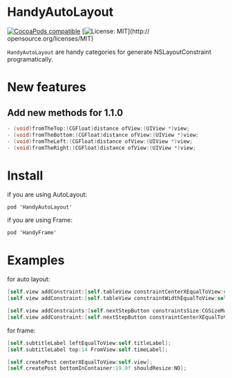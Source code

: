 # HandyAutoLayout

[![CocoaPods compatible](https://img.shields.io/badge/CocoaPods-0.1.1-green.svg?style=flat)](https://cocoapods.org) [![License: MIT](https://img.shields.io/badge/license-MIT-blue.svg?style=flat)](http:// opensource.org/licenses/MIT)

`HandyAutoLayout` are handy categories for generate NSLayoutConstraint programatically.

# New features

## Add new methods for 1.1.0
```objective-c
- (void)fromTheTop:(CGFloat)distance ofView:(UIView *)view;
- (void)fromTheBottom:(CGFloat)distance ofView:(UIView *)view;
- (void)fromTheLeft:(CGFloat)distance ofView:(UIView *)view;
- (void)fromTheRight:(CGFloat)distance ofView:(UIView *)view;
```
# Install

if you are using AutoLayout:

```
pod 'HandyAutoLayout'
```

if you are using Frame:

```
pod 'HandyFrame'
```


# Examples

for auto layout:

```objective-c
[self.view addConstraint:[self.tableView constraintCenterXEqualToView:self.view]];
[self.view addConstraint:[self.tableView constraintWidthEqualToView:self.view]];

[self.view addConstraints:[self.nextStepButton constraintsSize:CGSizeMake(300.0f, 40.0f)]];
[self.view addConstraint:[self.nextStepButton constraintCenterXEqualToView:self.view]];
```
for frame:

```objective-c
[self.subtitleLabel leftEqualToView:self.titleLabel];
[self.subtitleLabel top:14 FromView:self.timeLabel];

[self.createPost centerXEqualToView:self.view];
[self.createPost bottomInContainer:19.0f shouldResize:NO];
```
